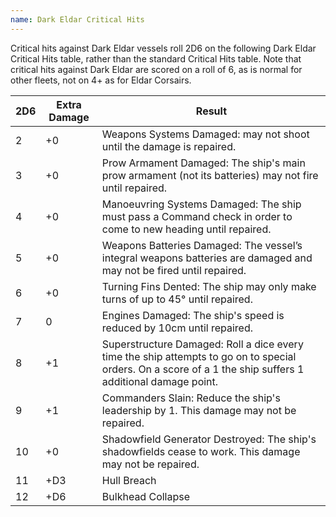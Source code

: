```yaml
---
name: Dark Eldar Critical Hits
---
```

Critical hits against Dark Eldar vessels roll 2D6 on the following Dark Eldar Critical Hits table, rather than the standard Critical Hits table. Note that critical hits against Dark Eldar are scored on a roll of 6, as is normal for other fleets, not on 4+ as for Eldar Corsairs.

|2D6 |Extra Damage |Result |
-- | -- | -- 
|2|+0|Weapons Systems Damaged: may not shoot until the damage is repaired.
|3|+0|Prow Armament Damaged: The ship's main prow armament (not its batteries) may not fire until repaired.
|4|+0|Manoeuvring Systems Damaged: The ship must pass a Command check in order to come to new heading until repaired.
|5|+0|Weapons Batteries Damaged: The vessel’s integral weapons batteries are damaged and may not be fired until repaired.
|6|+0|Turning Fins Dented: The ship may only make turns of up to 45° until repaired.
|7|0|Engines Damaged: The ship's speed is reduced by 10cm until repaired.
|8|+1|Superstructure Damaged: Roll a dice every time the ship attempts to go on to special orders. On a score of a 1 the ship suffers 1 additional damage point.
|9|+1|Commanders Slain: Reduce the ship's leadership by 1. This damage may not be repaired.
|10|+0|Shadowfield Generator Destroyed: The ship's shadowfields cease to work. This damage may not be repaired.
|11|+D3|Hull Breach
|12|+D6|Bulkhead Collapse